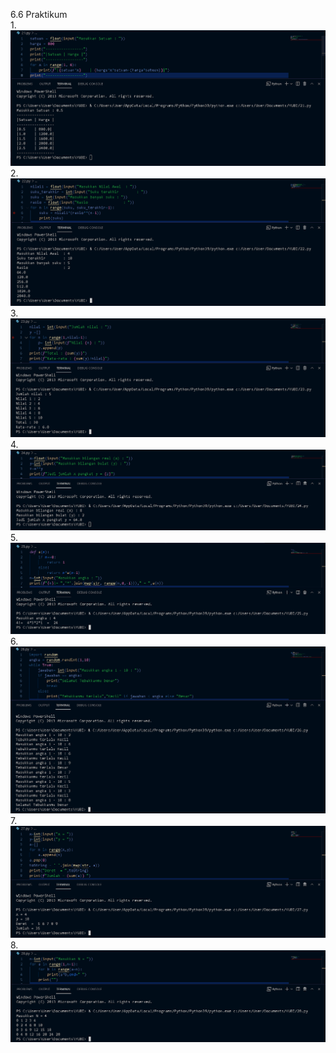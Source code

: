 6.6 Praktikum\
1.
![image](https://github.com/IsmedQalyubi/3.Tugas-Praktikum-python-III/blob/main/21.PNG) 
2.
![image](https://github.com/IsmedQalyubi/3.Tugas-Praktikum-python-III/blob/main/22.PNG) 
3.
![image](https://github.com/IsmedQalyubi/3.Tugas-Praktikum-python-III/blob/main/23.PNG) 
4.
![image](https://github.com/IsmedQalyubi/3.Tugas-Praktikum-python-III/blob/main/24.PNG) 
5.
![image](https://github.com/IsmedQalyubi/3.Tugas-Praktikum-python-III/blob/main/25.PNG) 
6.
![image](https://github.com/IsmedQalyubi/3.Tugas-Praktikum-python-III/blob/main/26.PNG) 
7.
![image](https://github.com/IsmedQalyubi/3.Tugas-Praktikum-python-III/blob/main/27.PNG) 
8.
![image](https://github.com/IsmedQalyubi/3.Tugas-Praktikum-python-III/blob/main/28.PNG) 
